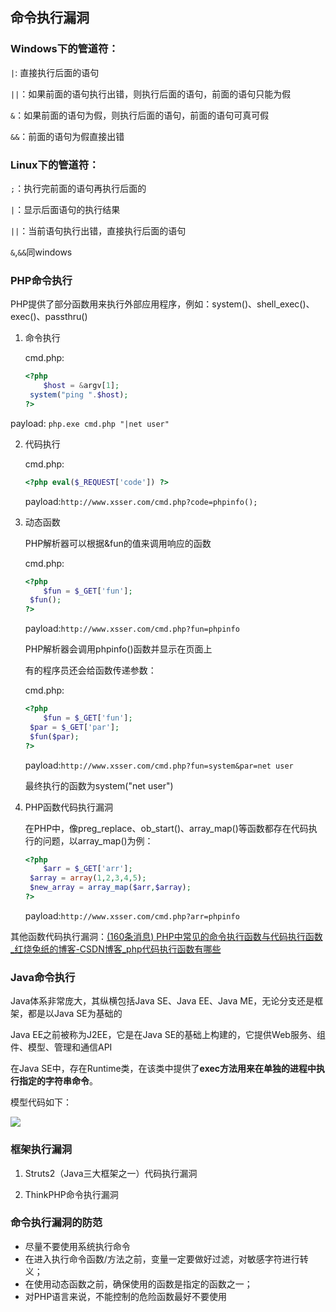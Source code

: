 ## 命令执行漏洞

### Windows下的管道符：

```|```:	直接执行后面的语句

```||```：如果前面的语句执行出错，则执行后面的语句，前面的语句只能为假

```&```：如果前面的语句为假，则执行后面的语句，前面的语句可真可假

```&&```：前面的语句为假直接出错

### Linux下的管道符：

```;```：执行完前面的语句再执行后面的

```|```：显示后面语句的执行结果

```||```：当前语句执行出错，直接执行后面的语句

```&```,```&&```同windows

### PHP命令执行

PHP提供了部分函数用来执行外部应用程序，例如：system()、shell_exec()、exec()、passthru()

1. 命令执行

   cmd.php:

   ```php
   <?php
       $host = &argv[1];
   	system("ping ".$host);
   ?>
   ```

payload:	```php.exe cmd.php "|net user"```

2. 代码执行

   cmd.php:

   ```php
   <?php eval($_REQUEST['code']) ?>
   ```

   payload:```http://www.xsser.com/cmd.php?code=phpinfo();```



3. 动态函数

   PHP解析器可以根据&fun的值来调用响应的函数

   cmd.php:

   ```php
   <?php 
       $fun = $_GET['fun'];
   	$fun();
   ?>
   ```

   payload:```http://www.xsser.com/cmd.php?fun=phpinfo```

   PHP解析器会调用phpinfo()函数并显示在页面上

   有的程序员还会给函数传递参数：

   cmd.php:

   ```php
   <?php
       $fun = $_GET['fun'];
   	$par = $_GET['par'];
   	$fun($par);
   ?>
   ```

   payload:```http://www.xsser.com/cmd.php?fun=system&par=net user```

   最终执行的函数为system("net user")

   

4. PHP函数代码执行漏洞

   在PHP中，像preg_replace、ob_start()、array_map()等函数都存在代码执行的问题，以array_map()为例：

   ```php
   <?php
       $arr = $_GET['arr'];
   	$array = array(1,2,3,4,5);
   	$new_array = array_map($arr,$array);
   ?>
   ```

   payload:```http://www.xsser.com/cmd.php?arr=phpinfo```

其他函数代码执行漏洞：[(160条消息) PHP中常见的命令执行函数与代码执行函数_红烧兔纸的博客-CSDN博客_php代码执行函数有哪些](https://blog.csdn.net/weixin_39934520/article/details/109231480)

### Java命令执行

Java体系非常庞大，其纵横包括Java SE、Java EE、Java ME，无论分支还是框架，都是以Java SE为基础的

Java EE之前被称为J2EE，它是在Java SE的基础上构建的，它提供Web服务、组件、模型、管理和通信API

在Java SE中，存在Runtime类，在该类中提供了**exec方法用来在单独的进程中执行指定的字符串命令**。

模型代码如下：

![](https://s2.loli.net/2022/03/21/rsUfCxj95czNG3h.png)

### 框架执行漏洞

1. Struts2（Java三大框架之一）代码执行漏洞

2. ThinkPHP命令执行漏洞

   

### 命令执行漏洞的防范

* 尽量不要使用系统执行命令
* 在进入执行命令函数/方法之前，变量一定要做好过滤，对敏感字符进行转义；
* 在使用动态函数之前，确保使用的函数是指定的函数之一；
* 对PHP语言来说，不能控制的危险函数最好不要使用